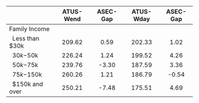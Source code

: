 
|                      |    ATUS-Wend |     ASEC-Gap |    ATUS-Wday |     ASEC-Gap |
| -------------------- | :----------: | :----------: | :----------: | :----------: |
| Family Income        |              |              |              |              |
| &nbsp;&nbsp;Less than $30k |       209.62 |         0.59 |       202.33 |         1.02 |
| &nbsp;&nbsp;$30k-$50k |       226.24 |         1.24 |       199.52 |         4.26 |
| &nbsp;&nbsp;$50k-$75k |       239.76 |        -3.30 |       187.59 |         3.36 |
| &nbsp;&nbsp;$75k-$150k |       260.26 |         1.21 |       186.79 |        -0.54 |
| &nbsp;&nbsp;$150k and over |       250.21 |        -7.48 |       175.51 |         4.69 |


